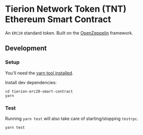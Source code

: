 # Tierion Network Token (TNT) Ethereum Smart Contract

An `ERC20` standard token. Built on the [OpenZeppelin](https://openzeppelin.org/) framework.

## Development

### Setup

You'll need the [yarn tool installed](https://yarnpkg.com/lang/en/docs/install/).

Install dev dependencies:

```
cd tierion-erc20-smart-contract
yarn
```

### Test

Running `yarn test` will also take care of starting/stopping `testrpc`.

```
yarn test
```
